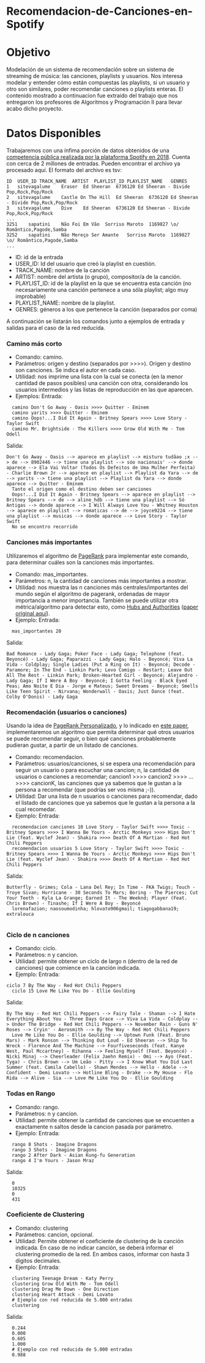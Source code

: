 # Recomendacion-de-Canciones-en-Spotify

# Objetivo

Modelación de un sistema de recomendación sobre un sistema de streaming de música: las canciones, playlists y usuarios.
Nos interesa modelar y entender cómo están compuestas las playlists, si un usuario y otro son similares, poder recomendar canciones o playlists enteras.
El contenido mostrado a continuacion fue extraido del trabajo que nos entregaron los profesores de Algoritmos y Programación II para llevar acabo dicho proyecto.

# Datos Disponibles

Trabajaremos con una ínfima porción de datos obtenidos de una [competencia pública realizada por la plataforma Spotify en 2018](https://www.recsyschallenge.com/2018/). 
Cuenta con cerca de 2 millones de entradas. Pueden encontrar el archivo ya procesado aquí. El formato del archivo es tsv:

```
ID	USER_ID	TRACK_NAME	ARTIST	PLAYLIST_ID	PLAYLIST_NAME	GENRES
1	sitevagalume	Eraser	Ed Sheeran	6736120	Ed Sheeran - Divide	Pop,Rock,Pop/Rock
2	sitevagalume	Castle On The Hill	Ed Sheeran	6736120	Ed Sheeran - Divide	Pop,Rock,Pop/Rock
3	sitevagalume	Dive	Ed Sheeran	6736120	Ed Sheeran - Divide	Pop,Rock,Pop/Rock
...
3251	sapatini	Não Foi Em Vão	Sorriso Maroto	1169827	\o/	Romântico,Pagode,Samba
3252	sapatini	Não Mereço Ser Amante	Sorriso Maroto	1169827	\o/	Romântico,Pagode,Samba
...
```

* ID: id de la entrada
* USER_ID: Id del usuario que creó la playlist en cuestión.
* TRACK_NAME: nombre de la canción
* ARTIST: nombre del artista (o grupo), compositor/a de la canción.
* PLAYLIST_ID: id de la playlist en la que se encuentra esta canción (no necesariamente una canción pertenece a una sóla playlist; algo muy improbable)
* PLAYLIST_NAME: nombre de la playlist.
* GENRES: géneros a los que pertenece la canción (separados por coma)

A continuación se listarán los comandos junto a ejemplos de entrada y salidas para el caso de la red reducida.

### Camino más corto

* Comando: camino.
* Parámetros: origen y destino (separados por >>>>). Origen y destino son canciones. Se indica el autor en cada caso.
* Utilidad: nos imprime una lista con la cual se conecta (en la menor cantidad de pasos posibles) una canción con otra, considerando los usuarios intermedios y las listas de reproducción en las que aparecen.
* Ejemplos: Entrada:

```
  camino Don't Go Away - Oasis >>>> Quitter - Eminem
  camino yarits >>>> Quitter - Eminem
  camino Oops!...I Did It Again - Britney Spears >>>> Love Story - Taylor Swift
  camino Mr. Brightside - The Killers >>>> Grow Old With Me - Tom Odell
```
Salida:

```
Don't Go Away - Oasis --> aparece en playlist --> misturo tudãao ;x --> de --> 8902446 --> tiene una playlist --> sóo nacionais' --> donde aparece --> Ela Vai Voltar (Todos Os Defeitos de Uma Mulher Perfeita) - Charlie Brown Jr --> aparece en playlist --> Playlist da Yara --> de --> yarits --> tiene una playlist --> Playlist da Yara --> donde aparece --> Quitter - Eminem
  Tanto el origen como el destino deben ser canciones
  Oops!...I Did It Again - Britney Spears --> aparece en playlist --> Britney Spears --> de --> aline_hdb --> tiene una playlist --> Só Antigas --> donde aparece --> I Will Always Love You - Whitney Houston --> aparece en playlist --> romaticas --> de --> joyce9224 --> tiene una playlist --> musicas --> donde aparece --> Love Story - Taylor Swift
  No se encontro recorrido
```

### Canciones más importantes

Utilizaremos el algoritmo de [PageRank](https://algoritmos-rw.github.io/algo2/material/apuntes/pagerank/) para implementar este comando, para determinar cuáles son la canciones más importantes.

* Comando: mas_importantes.
* Parámetros: n, la cantidad de canciones más importantes a mostrar.
* Utilidad: nos muestra las n canciones más centrales/importantes del mundo según el algoritmo de pagerank, ordenadas de mayor importancia a menor importancia. También se puede utilizar otra métrica/algoritmo para detectar esto, como [Hubs and Authorities](https://es.wikipedia.org/wiki/Algoritmo_HITS) ([paper original aquí](https://www.cs.cornell.edu/home/kleinber/auth.pdf)).
* Ejemplo: Entrada:

```
  mas_importantes 20
```
Salida:

```
Bad Romance - Lady Gaga; Poker Face - Lady Gaga; Telephone (feat. Beyoncé) - Lady Gaga; Paparazzi - Lady Gaga; Halo - Beyoncé; Viva La Vida - Coldplay; Single Ladies (Put a Ring on It) - Beyoncé; Decode - Paramore; In The End - Linkin Park; Levo Comigo - Restart; Leave Out All The Rest - Linkin Park; Broken-Hearted Girl - Beyoncé; Alejandro - Lady Gaga; If I Were A Boy - Beyoncé; I Gotta Feeling - Black Eyed Peas; Amo Noite E Dia - Jorge e Mateus; Sweet Dreams - Beyoncé; Smells Like Teen Spirit - Nirvana; Wonderwall - Oasis; Just Dance (feat. Colby O'Donis) - Lady Gaga
```

### Recomendación (usuarios o canciones)

Usando la idea de [PageRank Personalizado](https://algoritmos-rw.github.io/algo2/material/apuntes/pagerank/), y lo indicado en [este paper](http://web.stanford.edu/class/msande233/handouts/lecture8.pdf), implementaremos un algoritmo que permita determinar qué otros usuarios se puede recomendar seguir, o bien qué canciones probablemente pudieran gustar, a partir de un listado de canciones.

* Comando: recomendacion.
* Parámetros: usuarios/canciones, si se espera una recomendación para seguir un usuario o para escuchar una cancion; n, la cantidad de usuarios o canciones a recomendar; cancion1 >>>> cancion2 >>>> ... >>>> cancionK, las canciones que ya sabemos que le gustan a la persona a recomendar (que podrías ser vos misma ;-)).
* Utilidad: Dar una lista de n usuarios o canciones para recomendar, dado el listado de canciones que ya sabemos que le gustan a la persona a la cual recomedar.
* Ejemplo: Entrada:

```
  recomendacion canciones 10 Love Story - Taylor Swift >>>> Toxic - Britney Spears >>>> I Wanna Be Yours - Arctic Monkeys >>>> Hips Don't Lie (feat. Wyclef Jean) - Shakira >>>> Death Of A Martian - Red Hot Chili Peppers
  recomendacion usuarios 5 Love Story - Taylor Swift >>>> Toxic - Britney Spears >>>> I Wanna Be Yours - Arctic Monkeys >>>> Hips Don't Lie (feat. Wyclef Jean) - Shakira >>>> Death Of A Martian - Red Hot Chili Peppers
```

Salida:

```
Butterfly - Grimes; Cola - Lana Del Rey; In Time - FKA Twigs; Touch - Troye Sivan; Hurricane - 30 Seconds To Mars; Boring - The Pierces; Cut Your Teeth - Kyla La Grange; Earned It - The Weeknd; Player (Feat. Chris Brown) - Tinashe; If I Were A Boy - Beyoncé
  lorenafazion; naosoumodinha; hlovato906gmail; tiagogabbana19; extralouca
  
```
 
### Ciclo de n canciones

* Comando: ciclo.
* Parámetros: n y cancion.
* Utilidad: permite obtener un ciclo de largo n (dentro de la red de canciones) que comience en la canción indicada.
* Ejemplo: Entrada:

```
ciclo 7 By The Way - Red Hot Chili Peppers
  ciclo 15 Love Me Like You Do - Ellie Goulding
```

Salida:

```
By The Way - Red Hot Chili Peppers --> Fairy Tale - Shaman --> I Hate Everything About You - Three Days Grace --> Viva La Vida - Coldplay --> Under The Bridge - Red Hot Chili Peppers --> November Rain - Guns N' Roses --> Cryin' - Aerosmith --> By The Way - Red Hot Chili Peppers
  Love Me Like You Do - Ellie Goulding --> Uptown Funk (Feat. Bruno Mars) - Mark Ronson --> Thinking Out Loud - Ed Sheeran --> Ship To Wreck - Florence And The Machine --> Fourfiveseconds (feat. Kanye West, Paul Mccartney) - Rihanna --> Feeling Myself (Feat. Beyoncé) - Nicki Minaj --> Cheerleader (Felix Jaehn Remix) - Omi --> Ayo (Feat. Tyga) - Chris Brown --> Um Leão - Pitty --> I Know What You Did Last Summer (feat. Camila Cabello) - Shawn Mendes --> Hello - Adele --> Confident - Demi Lovato --> Hotline Bling - Drake --> My House - Flo Rida --> Alive - Sia --> Love Me Like You Do - Ellie Goulding

```

### Todas en Rango

* Comando: rango.
* Parámetros: n y cancion.
* Utilidad: permite obtener la cantidad de canciones que se encuenten a exactamente n saltos desde la cancion pasada por parámetro.
* Ejemplo: Entrada:

```
  rango 8 Shots - Imagine Dragons
  rango 3 Shots - Imagine Dragons
  rango 2 After Dark - Asian Kung-fu Generation
  rango 4 I'm Yours - Jason Mraz
```

Salida:
```
  0
  10325
  0
  431
```

### Coeficiente de Clustering


* Comando: clustering
* Parámetros: cancion, opcional.
* Utilidad: Permite obtener el coeficiente de clustering de la canción indicada. En caso de no indicar canción, se deberá informar el clustering promedio de la red. En ambos casos, informar con hasta 3 dígitos decimales.
* Ejemplo: Entrada:

```
  clustering Teenage Dream - Katy Perry
  clustering Grow Old With Me - Tom Odell
  clustering Drag Me Down - One Direction
  clustering Heart Attack - Demi Lovato
  # Ejemplo con red reducida de 5.000 entradas
  clustering
```

Salida:

```
  0.244
  0.000
  0.605
  1.000
  # Ejemplo con red reducida de 5.000 entradas
  0.988
  
```

